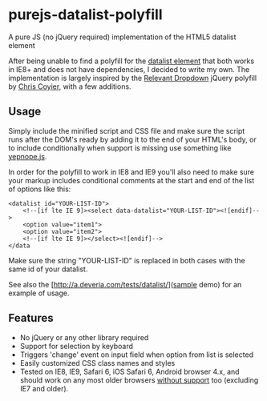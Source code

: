 purejs-datalist-polyfill
========================

A pure JS (no jQuery required) implementation of the HTML5 datalist element

After being unable to find a polyfill for the [datalist element](http://www.w3.org/TR/html-markup/datalist.html) that both works in IE8+ and does not have dependencies, I decided to write my own. The implementation is largely inspired by the [Relevant Dropdown](https://github.com/CSS-Tricks/Relevant-Dropdowns) jQuery polyfill by [Chris Coyier](https://github.com/chriscoyier), with a few additions.

## Usage ##
Simply include the minified script and CSS file and make sure the script runs after the DOM's ready by adding it to the end of your HTML's body, or to include conditionally when support is missing use something like [yepnope.js](http://yepnopejs.com).

In order for the polyfill to work in IE8 and IE9 you'll also need to make sure your markup includes conditional comments at the start and end of the list of options like this:

    <datalist id="YOUR-LIST-ID">
        <!--[if lte IE 9]><select data-datalist="YOUR-LIST-ID"><![endif]-->
        <option value="item1"> 
        <option value="item2"> 
        <!--[if lte IE 9]></select><![endif]-->
    </data

Make sure the string "YOUR-LIST-ID" is replaced in both cases with the same id of your datalist.

See also the [http://a.deveria.com/tests/datalist/](sample demo) for an example of usage.

## Features ##
- No jQuery or any other library required
- Support for selection by keyboard
- Triggers 'change' event on input field when option from list is selected
- Easily customized CSS class names and styles
- Tested on IE8, IE9, Safari 6, iOS Safari 6, Android browser 4.x, and should work on any most older browsers [without support](http://caniuse.com/#feat=datalist) too (excluding IE7 and older).
